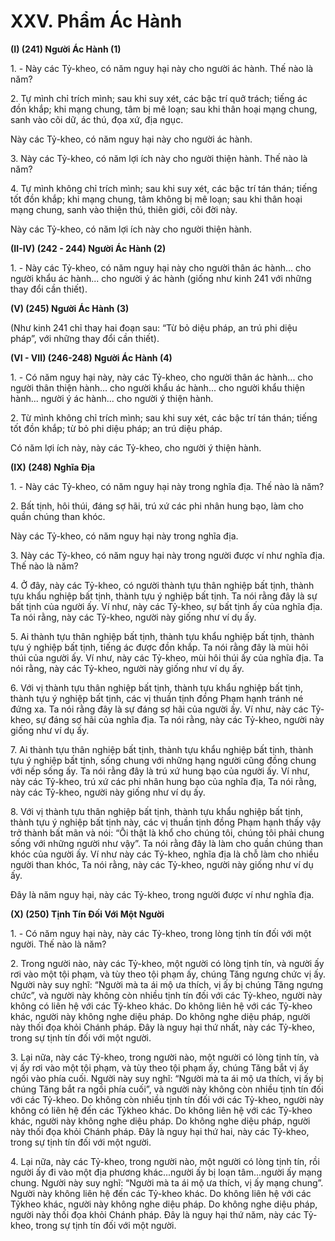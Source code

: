 # XXV. Phẩm Ác Hành

**(I) (241) Người Ác Hành (1)**
<!--pg-->
1\. - Này các Tỷ-kheo, có năm nguy hại này cho người ác hành. Thế nào là năm?

<!--pg-->
2\. Tự mình chỉ trích mình; sau khi suy xét, các bậc trí quở trách; tiếng ác đồn khắp; khi mạng chung,
tâm bị mê loạn; sau khi thân hoại mạng chung, sanh vào cõi dữ, ác thú, đọa xứ, địa ngục.

Này các Tỷ-kheo, có năm nguy hại này cho người ác hành.

<!--pg-->
3\. Này các Tỷ-kheo, có năm lợi ích này cho người thiện hành. Thế nào là năm?

<!--pg-->
4\. Tự mình không chỉ trích mình; sau khi suy xét, các bậc trí tán thán; tiếng tốt đồn khắp; khi mạng
chung, tâm không bị mê loạn; sau khi thân hoại mạng chung, sanh vào thiện thú, thiên giới, cõi đời này.

Này các Tỷ-kheo, có năm lợi ích này cho người thiện hành.

**(II-IV) (242 - 244) Người Ác Hành (2)**

<!--pg-->
1\. - Này các Tỷ-kheo, có năm nguy hại này cho người thân ác hành... cho người khẩu ác hành... cho
người ý ác hành (giống như kinh 241 với những thay đổi cần thiết).

**(V) (245) Người Ác Hành (3)**

(Như kinh 241 chỉ thay hai đoạn sau: “Từ bỏ diệu pháp, an trú phi diệu pháp”, với những thay đổi cần
thiết).

**(VI - VII) (246-248) Người Ác Hành (4)**

<!--pg-->
1\. - Có năm nguy hại này, này các Tỷ-kheo, cho người thân ác hành... cho người thân thiện hành... cho
người khẩu ác hành... cho người khẩu thiện hành... người ý ác hành... cho người ý thiện hành.

<!--pg-->
2\. Từ mình không chỉ trích mình; sau khi suy xét, các bậc trí tán thán; tiếng tốt đồn khắp; từ bỏ phi diệu
pháp; an trú diệu pháp.

Có năm lợi ích này, này các Tỷ-kheo, cho người ý thiện hành.

**(IX) (248) Nghĩa Ðịa**

<!--pg-->
1\. - Này các Tỷ-kheo, có năm nguy hại này trong nghĩa địa. Thế nào là năm?

<!--pg-->
2\. Bất tịnh, hôi thúi, đáng sợ hãi, trú xứ các phi nhân hung bạo, làm cho quần chúng than khóc.

Này các Tỷ-kheo, có năm nguy hại này trong nghĩa địa.

<!--pg-->
3\. Này các Tỷ-kheo, có năm nguy hại này trong người được ví như nghĩa địa. Thế nào là năm?

<!--pg-->
4\. Ở đây, này các Tỷ-kheo, có người thành tựu thân nghiệp bất tịnh, thành tựu khẩu nghiệp bất tịnh,
thành tựu ý nghiệp bất tịnh. Ta nói rằng đây là sự bất tịnh của người ấy. Ví như, này các Tỷ-kheo, sự bất
tịnh ấy của nghĩa địa. Ta nói rằng, này các Tỷ-kheo, người này giống như ví dụ ấy.

<!--pg-->
5\. Ai thành tựu thân nghiệp bất tịnh, thành tựu khẩu nghiệp bất tịnh, thành tựu ý nghiệp bất tịnh, tiếng ác
được đồn khắp. Ta nói rằng đây là mùi hôi thúi của người ấy. Ví như, này các Tỷ-kheo, mùi hôi thúi ấy
của nghĩa địa. Ta nói rằng, này các Tỷ-kheo, người này giống như ví dụ ấy.

<!--pg-->
6\. Với vị thành tựu thân nghiệp bất tịnh, thành tựu khẩu nghiệp bất tịnh, thành tựu ý nghiệp bất tịnh, các
vị thuần tịnh đồng Phạm hạnh tránh né đứng xa. Ta nói rằng đây là sự đáng sợ hãi của người ấy. Ví như,
này các Tỷ-kheo, sự đáng sợ hãi của nghĩa địa. Ta nói rằng, này các Tỷ-kheo, người này giống như ví dụ
ấy.

<!--pg-->
7\. Ai thành tựu thân nghiệp bất tịnh, thành tựu khẩu nghiệp bất tịnh, thành tựu ý nghiệp bất tịnh, sống
chung với những hạng người cũng đồng chung với nếp sống ấy. Ta nói rằng đây là trú xứ hung bạo của
người ấy. Ví như, này các Tỷ-kheo, trú xứ các phi nhân hung bạo của nghĩa địa, Ta nói rằng, này các
Tỷ-kheo, người này giống như ví dụ ấy.

<!--pg-->
8\. Với vị thành tựu thân nghiệp bất tịnh, thành tựu khẩu nghiệp bất tịnh, thành tựu ý nghiệp bất tịnh này,
các vị thuần tịnh đồng Phạm hạnh thấy vậy trở thành bất mãn và nói: “Ôi thật là khổ cho chúng tôi,
chúng tôi phải chung sống với những người như vậy”. Ta nói rằng đây là làm cho quần chúng than khóc
của người ấy. Ví như này các Tỷ-kheo, nghĩa địa là chỗ làm cho nhiều người than khóc, Ta nói rằng, này
các Tỷ-kheo, người này giống như ví dụ ấy.

Ðây là năm nguy hại, này các Tỷ-kheo, trong người được ví như nghĩa địa.

**(X) (250) Tịnh Tín Ðối Với Một Người**

<!--pg-->
1\. - Có năm nguy hại này, này các Tỷ-kheo, trong lòng tịnh tín đối với một người. Thế nào là năm?

<!--pg-->
2\. Trong người nào, này các Tỷ-kheo, một người có lòng tịnh tín, và người ấy rơi vào một tội phạm, và
tùy theo tội phạm ấy, chúng Tăng ngưng chức vị ấy. Người này suy nghĩ: “Người mà ta ái mộ ưa thích,
vị ấy bị chúng Tăng ngưng chức”, và người này không còn nhiều tịnh tín đối với các Tỷ-kheo, người
này không có liên hệ với các Tỷ-kheo khác. Do không liên hệ với các Tỷ-kheo khác, người này không
nghe diệu pháp. Do không nghe diệu pháp, người này thối đọa khỏi Chánh pháp. Ðây là nguy hại thứ
nhất, này các Tỷ-kheo, trong sự tịnh tín đối với một người.

<!--pg-->
3\. Lại nữa, này các Tỷ-kheo, trong người nào, một người có lòng tịnh tín, và vị ấy rơi vào một tội phạm,
và tùy theo tội phạm ấy, chúng Tăng bắt vị ấy ngồi vào phía cuối. Người này suy nghĩ: “Người mà ta ái
mộ ưa thích, vị ấy bị chúng Tăng bắt ra ngồi phía cuối”, và người này không còn nhiều tịnh tín đối với
các Tỷ-kheo. Do không còn nhiều tịnh tín đối với các Tỷ-kheo, người này không có liên hệ đến các Tỷkheo khác. Do không liên hệ với các Tỷ-kheo khác, người này không nghe diệu pháp. Do không nghe
diệu pháp, người này thối đọa khỏi Chánh pháp. Ðây là nguy hại thứ hai, này các Tỷ-kheo, trong sự tịnh
tín đối với một người.

<!--pg-->
4\. Lại nữa, này các Tỷ-kheo, trong người nào, một người có lòng tịnh tín, rồi người ấy đi vào một địa
phương khác...người ấy bị loạn tâm...người ấy mạng chung. Người này suy nghĩ: “Người mà ta ái mộ ưa
thích, vị ấy mạng chung”. Người này không liên hệ đến các Tỷ-kheo khác. Do không liên hệ với các Tỷkheo khác, người này không nghe diệu pháp. Do không nghe diệu pháp, người này thối đọa khỏi Chánh
pháp. Ðây là nguy hại thứ năm, này các Tỷ-kheo, trong sự tịnh tín đối với một người.

